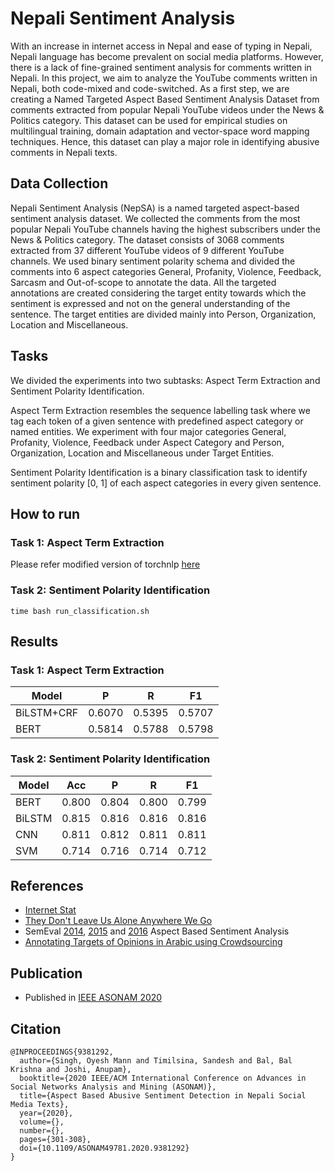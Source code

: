 # Nepali Sentiment Analysis

With an increase in internet access in Nepal and ease of typing in Nepali, Nepali language has become prevalent on social media platforms. However, there is a lack of fine-grained sentiment analysis for comments written in Nepali. In this project, we aim to analyze the YouTube comments written in Nepali, both code-mixed and code-switched. As a first step, we are creating a Named Targeted Aspect Based Sentiment Analysis Dataset from comments extracted from popular Nepali YouTube videos under the News & Politics category. This dataset can be used for empirical studies on multilingual training, domain adaptation and vector-space word mapping techniques. Hence, this dataset can play a major role in identifying abusive comments in Nepali texts.

## Data Collection
Nepali Sentiment Analysis (NepSA) is a named targeted aspect-based sentiment analysis dataset. We collected the comments from the most popular Nepali YouTube channels having the highest subscribers under the News & Politics category. The dataset consists of 3068 comments extracted from  37 different YouTube videos of 9 different YouTube channels. We used binary sentiment polarity schema and divided the comments into 6 aspect categories General, Profanity, Violence, Feedback, Sarcasm and Out-of-scope to annotate the data. All the targeted annotations are created considering the target entity towards which the sentiment is expressed and not on the general understanding of the sentence. The target entities are divided mainly into Person, Organization, Location and Miscellaneous.

## Tasks
We divided the experiments into two subtasks: Aspect Term Extraction and Sentiment Polarity Identification. 

Aspect Term Extraction resembles the sequence labelling task where we tag each token of a given sentence with predefined aspect category or named entities. We experiment with four major categories General, Profanity, Violence, Feedback under Aspect Category and Person, Organization, Location and Miscellaneous under Target Entities. 

Sentiment Polarity Identification is a binary classification task to identify sentiment polarity [0, 1] of each aspect categories in every given sentence.

## How to run

### Task 1: Aspect Term Extraction

Please refer modified version of torchnlp [here](https://github.com/oya163/torchnlp)
    

### Task 2: Sentiment Polarity Identification

    time bash run_classification.sh    


## Results
### Task 1: Aspect Term Extraction
| Model      | P      | R      | F1     |
|------------|--------|--------|--------|
| BiLSTM+CRF | 0.6070 | 0.5395 | 0.5707 |
| BERT       | 0.5814 | 0.5788 | 0.5798 |


### Task 2: Sentiment Polarity Identification
| Model  | Acc   | P     | R     | F1    |
|--------|-------|-------|-------|-------|
| BERT   | 0.800 | 0.804 | 0.800 | 0.799 |
| BiLSTM | 0.815 | 0.816 | 0.816 | 0.816 |
| CNN    | 0.811 | 0.812 | 0.811 | 0.811 |
| SVM    | 0.714 | 0.716 | 0.714 | 0.712 |



## References
- [Internet Stat](https://www.Internetworldstats.com/stats3.htm#asia)
- [They Don't Leave Us Alone Anywhere We Go](https://research.google/pubs/pub47721/)
- SemEval [2014](http://alt.qcri.org/semeval2014/task4/index.php?id=data-and-tools), [2015](http://alt.qcri.org/semeval2015/task12/) and [2016](http://alt.qcri.org/semeval2016/task5/) Aspect Based Sentiment Analysis
- [Annotating Targets of Opinions in Arabic using Crowdsourcing](https://www.aclweb.org/anthology/W15-3210.pdf)



## Publication
- Published in [IEEE ASONAM 2020](https://ieeexplore.ieee.org/document/9381292)

## Citation
    @INPROCEEDINGS{9381292,
      author={Singh, Oyesh Mann and Timilsina, Sandesh and Bal, Bal Krishna and Joshi, Anupam},
      booktitle={2020 IEEE/ACM International Conference on Advances in Social Networks Analysis and Mining (ASONAM)}, 
      title={Aspect Based Abusive Sentiment Detection in Nepali Social Media Texts}, 
      year={2020},
      volume={},
      number={},
      pages={301-308},
      doi={10.1109/ASONAM49781.2020.9381292}
    }
